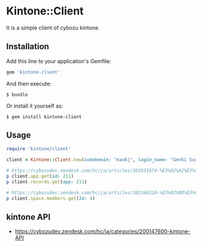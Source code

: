 # Kintone::Client

It is a simple client of cybozu kintone.

## Installation

Add this line to your application's Gemfile:

```ruby
gem 'kintone-client'
```

And then execute:

    $ bundle

Or install it yourself as:

    $ gem install kintone-client

## Usage

```ruby
require 'kintone/client'

client = Kintone::Client.new(subdomein: "max6j", login_name: "Genki Sugawara", password: "...")

# https://cybozudev.zendesk.com/hc/ja/articles/202931674-%E3%82%A2%E3%83%97%E3%83%AA%E6%83%85%E5%A0%B1%E3%81%AE%E5%8F%96%E5%BE%97
p client.app.get(id: 211)
p client.records.get(app: 211)

# https://cybozudev.zendesk.com/hc/ja/articles/202166220-%E3%82%B9%E3%83%9A%E3%83%BC%E3%82%B9%E3%81%AE%E3%83%A1%E3%83%B3%E3%83%90%E3%83%BC%E3%81%AE%E5%8F%96%E5%BE%97
p client.space.members.get(id: 4)
```

## kintone API

* https://cybozudev.zendesk.com/hc/ja/categories/200147600-kintone-API
